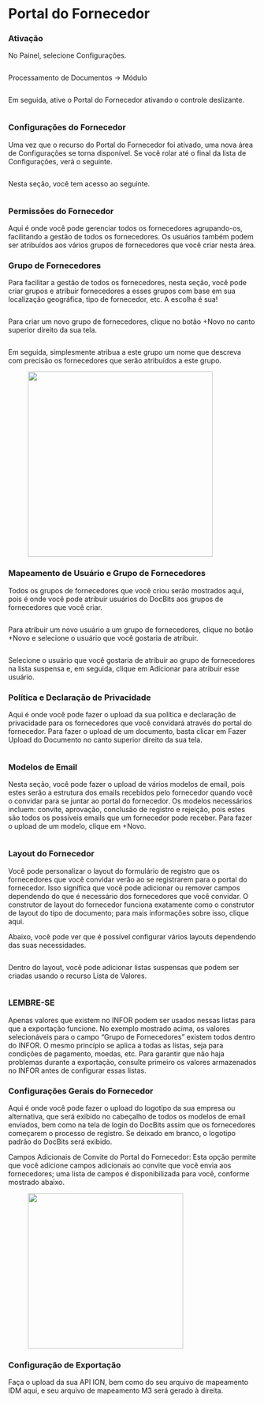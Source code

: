 # Portal do Fornecedor

### Ativação <a href="#activation" id="activation"></a>

No Painel, selecione Configurações.

<figure><img src="../../.gitbook/assets/supplier-portal1.avif" alt=""><figcaption></figcaption></figure>

Processamento de Documentos → Módulo

<figure><img src="../../.gitbook/assets/supplier-portal2.webp" alt=""><figcaption></figcaption></figure>

Em seguida, ative o Portal do Fornecedor ativando o controle deslizante.

<figure><img src="../../.gitbook/assets/supplier-portal3.png" alt=""><figcaption></figcaption></figure>

### Configurações do Fornecedor <a href="#supplier-settings" id="supplier-settings"></a>

Uma vez que o recurso do Portal do Fornecedor foi ativado, uma nova área de Configurações se torna disponível. Se você rolar até o final da lista de Configurações, verá o seguinte.

<figure><img src="../../.gitbook/assets/supplier-portal4.webp" alt=""><figcaption></figcaption></figure>

Nesta seção, você tem acesso ao seguinte.

<figure><img src="../../.gitbook/assets/supplier-portal5.avif" alt=""><figcaption></figcaption></figure>

### **Permissões do Fornecedor**

Aqui é onde você pode gerenciar todos os fornecedores agrupando-os, facilitando a gestão de todos os fornecedores. Os usuários também podem ser atribuídos aos vários grupos de fornecedores que você criar nesta área.

### **Grupo de Fornecedores**

Para facilitar a gestão de todos os fornecedores, nesta seção, você pode criar grupos e atribuir fornecedores a esses grupos com base em sua localização geográfica, tipo de fornecedor, etc. A escolha é sua!

<figure><img src="../../.gitbook/assets/supplier-portal6.avif" alt=""><figcaption></figcaption></figure>

Para criar um novo grupo de fornecedores, clique no botão +Novo no canto superior direito da sua tela.

<figure><img src="../../.gitbook/assets/supplier-portal7.avif" alt=""><figcaption></figcaption></figure>

Em seguida, simplesmente atribua a este grupo um nome que descreva com precisão os fornecedores que serão atribuídos a este grupo.

<figure><img src="../../.gitbook/assets/supplier-portal8.png" alt="" width="375"><figcaption></figcaption></figure>

### **Mapeamento de Usuário e Grupo de Fornecedores**

Todos os grupos de fornecedores que você criou serão mostrados aqui, pois é onde você pode atribuir usuários do DocBits aos grupos de fornecedores que você criar.

<figure><img src="../../.gitbook/assets/supplier-portal9.avif" alt=""><figcaption></figcaption></figure>

Para atribuir um novo usuário a um grupo de fornecedores, clique no botão +Novo e selecione o usuário que você gostaria de atribuir.

<figure><img src="../../.gitbook/assets/supplier-portal10.avif" alt=""><figcaption></figcaption></figure>

Selecione o usuário que você gostaria de atribuir ao grupo de fornecedores na lista suspensa e, em seguida, clique em Adicionar para atribuir esse usuário.

### **Política e Declaração de Privacidade**

Aqui é onde você pode fazer o upload da sua política e declaração de privacidade para os fornecedores que você convidará através do portal do fornecedor. Para fazer o upload de um documento, basta clicar em Fazer Upload do Documento no canto superior direito da sua tela.

<figure><img src="../../.gitbook/assets/supplier-portal11.webp" alt=""><figcaption></figcaption></figure>

### **Modelos de Email**

Nesta seção, você pode fazer o upload de vários modelos de email, pois estes serão a estrutura dos emails recebidos pelo fornecedor quando você o convidar para se juntar ao portal do fornecedor. Os modelos necessários incluem: convite, aprovação, conclusão de registro e rejeição, pois estes são todos os possíveis emails que um fornecedor pode receber. Para fazer o upload de um modelo, clique em +Novo.

<figure><img src="../../.gitbook/assets/supplier-portal12.avif" alt=""><figcaption></figcaption></figure>

### **Layout do Fornecedor**

Você pode personalizar o layout do formulário de registro que os fornecedores que você convidar verão ao se registrarem para o portal do fornecedor. Isso significa que você pode adicionar ou remover campos dependendo do que é necessário dos fornecedores que você convidar. O construtor de layout do fornecedor funciona exatamente como o construtor de layout do tipo de documento; para mais informações sobre isso, clique aqui.

Abaixo, você pode ver que é possível configurar vários layouts dependendo das suas necessidades.

<figure><img src="../../.gitbook/assets/supplier-portal13.avif" alt=""><figcaption></figcaption></figure>

Dentro do layout, você pode adicionar listas suspensas que podem ser criadas usando o recurso Lista de Valores.

<figure><img src="../../.gitbook/assets/supplier-portal14.webp" alt=""><figcaption></figcaption></figure>

### **LEMBRE-SE**

Apenas valores que existem no INFOR podem ser usados nessas listas para que a exportação funcione. No exemplo mostrado acima, os valores selecionáveis para o campo “Grupo de Fornecedores” existem todos dentro do INFOR. O mesmo princípio se aplica a todas as listas, seja para condições de pagamento, moedas, etc. Para garantir que não haja problemas durante a exportação, consulte primeiro os valores armazenados no INFOR antes de configurar essas listas.

### **Configurações Gerais do Fornecedor**

Aqui é onde você pode fazer o upload do logotipo da sua empresa ou alternativa, que será exibido no cabeçalho de todos os modelos de email enviados, bem como na tela de login do DocBits assim que os fornecedores começarem o processo de registro. Se deixado em branco, o logotipo padrão do DocBits será exibido.

Campos Adicionais de Convite do Portal do Fornecedor: Esta opção permite que você adicione campos adicionais ao convite que você envia aos fornecedores; uma lista de campos é disponibilizada para você, conforme mostrado abaixo.

<figure><img src="../../.gitbook/assets/supplier-portal15.png" alt="" width="315"><figcaption></figcaption></figure>

### **Configuração de Exportação**

Faça o upload da sua API ION, bem como do seu arquivo de mapeamento IDM aqui, e seu arquivo de mapeamento M3 será gerado à direita.

<figure><img src="../../.gitbook/assets/supplier-portal16.webp" alt=""><figcaption></figcaption></figure>
